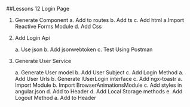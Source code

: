  ##Lessons 12 Login Page
1. Generate Component
   a. Add to routes
   b. Add ts
   c. Add html
      a.Import Reactive Forms Module
   d. Add Css
2. Add Login Api

   a. Use json
   b. Add jsonwebtoken
   c. Test Using Postman
3. Generate User Service

   a. Generate User model
   b. Add User Subject
   c. Add Login Method
      a. Add User Urls
      b. Generate IUserLogin interface
      c. Add ngx-toastr
         a. Import Module
         b. Import BrowserAnimationsModule
         c. Add styles in angular.json
   d. Add to Header
 d. Add Local Storage methods
 e. Add Logout Method
   a. Add to Header
  